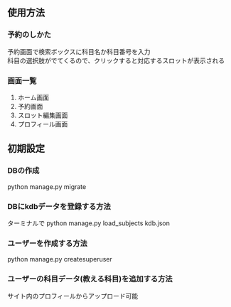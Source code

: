 ## 使用方法
### 予約のしかた
予約画面で検索ボックスに科目名か科目番号を入力  
科目の選択肢がでてくるので、クリックすると対応するスロットが表示される  

### 画面一覧
1. ホーム画面
2. 予約画面
3. スロット編集画面
4. プロフィール画面


## 初期設定
### DBの作成
python manage.py migrate  

### DBにkdbデータを登録する方法
ターミナルで python manage.py load_subjects kdb.json

### ユーザーを作成する方法
python manage.py createsuperuser

### ユーザーの科目データ(教える科目)を追加する方法
サイト内のプロフィールからアップロード可能
